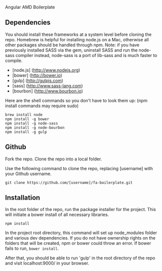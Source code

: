 Angular AMD Boilerplate 

## Dependencies ##

You should install these frameworks at a system level before cloning the repo. Homebrew is helpful for installing node.js on a Mac, otherwise all other packages should be handled through npm. Note: if you have previously installed SASS via the gem, uninstall SASS and run the node-sass compiler instead, node-sass is a port of lib-sass and is much faster to compile.

* [node.js] (http://www.nodejs.org)
* [bower] (http://bower.io)
* [gulp] (http://gulpjs.com)
* [sass] (http://www.sass-lang.com)
* [bourbon] (http://www.bourbon.io)


Here are the shell commands so you don't have to look them up: (npm install commands may require sudo)

```
brew install node
npm install -g bower
npm install -g node-sass
npm install -g node-bourbon
npm install -g gulp
```

## Github ##

Fork the repo.
Clone the repo into a local folder. 

Use the following command to clone the repo, replacing [username] with your Github username.

```
git clone https://github.com/[username]/fa-boilerplate.git
```


## Installation ##

In the root folder of the repo, run the package installer for the project. This will initiate a bower install of all necessary libraries.

```
npm install
```

In the project root directory, this command will set up node_modules folder and various dev dependencies. If you do not have ownership rights on the folders that will be created, npm or bower could throw an error. If bower fails to run, `bower install`.

After that, you should be able to run 'gulp' in the root directory of the repo and visit localhost:9000/ in your browser.
